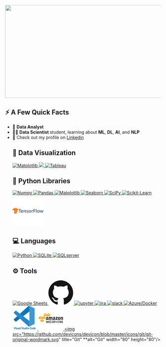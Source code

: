 <div align="center">
  <img src="https://img.freepik.com/free-photo/future-artificial-intelligence-robot-cyborg_31965-6980.jpg?w=996" width="600" height="300"/>
</div>

<h2>⚡️ A Few Quick Facts </h2>
<ul>
<li>🔭 <strong>Data Analyst </strong> </li>
<li>👩‍🎓 <strong>Data Scientist </strong> student, learning about <strong>ML</strong>, <strong>DL</strong>, <strong>AI</strong>, and  <strong>NLP</strong></li>
<li>📙 Check out my profile on <a href="https://www.linkedin.com/in/gülizaryetiş/">Linkedin</a></li>
  
 

  
  ## 🎨  Data Visualization

<a href="#" target="_blank"> <img src="https://matplotlib.org/stable/_static/logo2_compressed.svg" alt="Matplotlib"  height="80"/> </a>
<a href="#" target="_blank"> <img src="https://seaborn.pydata.org/_static/logo-wide-lightbg.svg" height="80"/> </a>
<a href="#" target="_blank"> <img src="https://www.tableau.com/sites/default/files/pages/tableaulogo_highres.png" alt="Tableau"  height="80"/> </a>

  
  ## 📙 Python Libraries
<a href="#" target="_blank"> <img src="https://user-images.githubusercontent.com/67586773/105040771-43887300-5a88-11eb-9f01-bee100b9ef22.png" alt="Numpy"  height="80"/> </a>
<a href="#" target="_blank"> <img src="https://upload.wikimedia.org/wikipedia/commons/thumb/e/ed/Pandas_logo.svg/2560px-Pandas_logo.svg.png" alt="Pandas"  height="80"/> </a>
<a href="#" target="_blank"> <img src="https://matplotlib.org/stable/_static/logo2_compressed.svg" alt="Matplotlib"  height="80"/> </a>
<a href="#" target="_blank"> <img src="https://seaborn.pydata.org/_static/logo-wide-lightbg.svg" alt="Seaborn"  height="80"/> </a>
<a href="#" target="_blank"> <img src="https://www.fullstackpython.com/img/logos/scipy.png" alt="SciPy"  height="80"/> </a>
<a href="#" target="_blank"> <img src="https://upload.wikimedia.org/wikipedia/commons/thumb/0/05/Scikit_learn_logo_small.svg/1200px-Scikit_learn_logo_small.svg.png" alt="Scikit-Learn"  height="80"/> </a>
<a href="#" target="_blank"> <img src="https://github.com/devicons/devicon/blob/master/icons/tensorflow/tensorflow-original-wordmark.svg" title="Tensorflow" alt="Tensorflow" height="100"/> </a>
  
  
  ## 💻 Languages
<a href="#" target="_blank"> <img src="https://fastnetmon.com/wp-content/uploads/2016/08/python-logo.png" alt="Python"  height="80"/> </a>
<a href="#" target="_blank"> <img src="https://i2.wp.com/iotbyhvm.ooo/wp-content/uploads/2019/01/sqlite.jpg?fit=882%2C456&ssl=1" alt="SQLite"  height="80"/> </a>
<a href="#" target="_blank"> <img src="https://www.teamscs.com/wp-content/uploads/2016/04/sql-server-logo.png" alt="SQLserver"  height="80"/> </a>
  
  
  
  ## ⚙ Tools

<a href="#" target="_blank"> <img src="https://smartgyann.files.wordpress.com/2020/05/457-4573752_read-more-on-how-you-can-use-your.png" alt="Google Sheets"  height="80"/> </a>
<a href="#" target="_blank"> <img src="https://raw.githubusercontent.com/github/explore/78df643247d429f6cc873026c0622819ad797942/topics/github/github.png" alt="gitHub"  height="80"/> </a>
<a href="#" target="_blank"> <img src="https://upload.wikimedia.org/wikipedia/commons/thumb/3/38/Jupyter_logo.svg/1200px-Jupyter_logo.svg.png" alt="jupyter" width="80" height="80"/> </a>
<a href="#" target="_blank"> <img src="https://i0.wp.com/invotra.com/wp-content/uploads/2019/09/jira_software_logo-e1571063680300.png?fit=768%2C216&ssl=1" alt="jira"  width="80" height="80"/> </a>
<a href="#" target="_blank"> <img src="https://upload.wikimedia.org/wikipedia/commons/thumb/b/b9/Slack_Technologies_Logo.svg/1280px-Slack_Technologies_Logo.svg.png" alt="slack" width="80" height="80"/> </a>
<a href="#" target="_blank"> <img src="https://miro.medium.com/max/1028/1*wZoo0vMo8hx7qpnPoS1CgA.png" alt="Azure/Docker"  width="80" height="80"/> </a>
<a href="#" target="_blank">  <img src="https://github.com/devicons/devicon/blob/master/icons/vscode/vscode-original-wordmark.svg" title="VSCode"  alt="VSCode" width="80" height="80"/>
<img src="https://github.com/devicons/devicon/blob/master/icons/amazonwebservices/amazonwebservices-original-wordmark.svg" title="AWS" alt="AWS" width="80" height="80"/>
<img src="https://github.com/devicons/devicon/blob/master/icons/git/git-original-wordmark.svg" title="Git" **alt="Git" width="80" height="80"/>


  <br>
  
  
  
  
